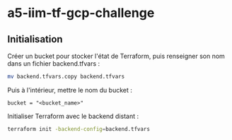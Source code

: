# a5-iim-tf-gcp-challenge

## Initialisation
Créer un bucket pour stocker l'état de Terraform, puis renseigner son nom dans un fichier backend.tfvars :
```sh
mv backend.tfvars.copy backend.tfvars
```
Puis à l'intérieur, mettre le nom du bucket :
```env
bucket = "<bucket_name>"
```

Initialiser Terraform avec le backend distant :
```sh
terraform init -backend-config=backend.tfvars
```

